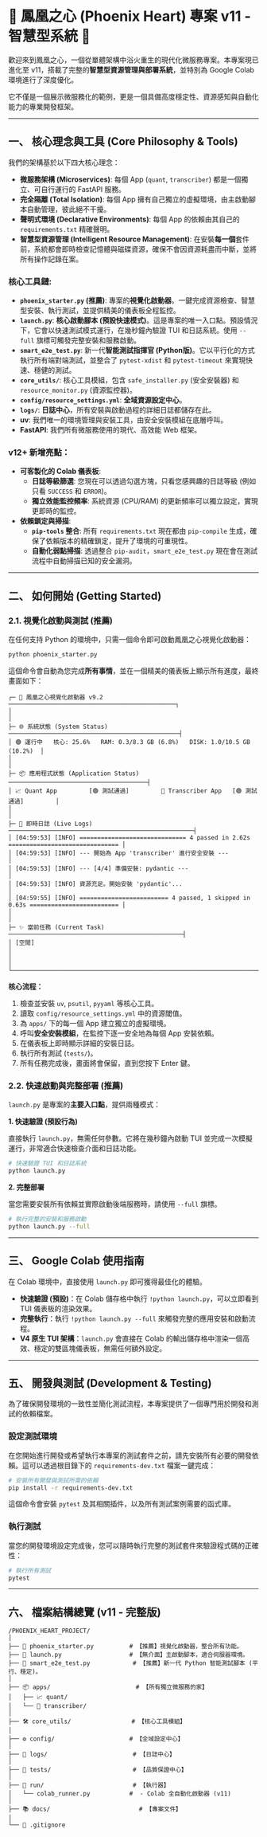# 🚀 鳳凰之心 (Phoenix Heart) 專案 v11 - 智慧型系統 🚀

歡迎來到鳳凰之心，一個從單體架構中浴火重生的現代化微服務專案。本專案現已進化至 v11，搭載了完整的**智慧型資源管理與部署系統**，並特別為 Google Colab 環境進行了深度優化。

它不僅是一個展示微服務化的範例，更是一個具備高度穩定性、資源感知與自動化能力的專業開發框架。

---

## 一、 核心理念與工具 (Core Philosophy & Tools)

我們的架構基於以下四大核心理念：

- **微服務架構 (Microservices)**: 每個 App (`quant`, `transcriber`) 都是一個獨立、可自行運行的 FastAPI 服務。
- **完全隔離 (Total Isolation)**: 每個 App 擁有自己獨立的虛擬環境，由主啟動腳本自動管理，彼此絕不干擾。
- **聲明式環境 (Declarative Environments)**: 每個 App 的依賴由其自己的 `requirements.txt` 精確聲明。
- **智慧型資源管理 (Intelligent Resource Management)**: 在安裝**每一個**套件前，系統都會即時檢查記憶體與磁碟資源，確保不會因資源耗盡而中斷，並將所有操作記錄在案。

### 核心工具鏈:

- **`phoenix_starter.py` (推薦)**: 專案的**視覺化啟動器**。一鍵完成資源檢查、智慧型安裝、執行測試，並提供精美的儀表板全程監控。
- **`launch.py`**: **核心啟動腳本 (預設快速模式)**。這是專案的唯一入口點。預設情況下，它會以快速測試模式運行，在幾秒鐘內驗證 TUI 和日誌系統。使用 `--full` 旗標可觸發完整安裝和服務啟動。
- **`smart_e2e_test.py`**: 新一代**智能測試指揮官 (Python版)**。它以平行化的方式執行所有端對端測試，並整合了 `pytest-xdist` 和 `pytest-timeout` 來實現快速、穩健的測試。
- **`core_utils/`**: 核心工具模組，包含 `safe_installer.py` (安全安裝器) 和 `resource_monitor.py` (資源監控器)。
- **`config/resource_settings.yml`**: **全域資源設定中心**。
- **`logs/`**: **日誌中心**，所有安裝與啟動過程的詳細日誌都儲存在此。
- **uv**: 我們唯一的環境管理與安裝工具，由安全安裝模組在底層呼叫。
- **FastAPI**: 我們所有微服務使用的現代、高效能 Web 框架。

### v12+ 新增亮點：

- **可客製化的 Colab 儀表板**:
  - **日誌等級篩選**: 您現在可以透過勾選方塊，只看您感興趣的日誌等級 (例如只看 `SUCCESS` 和 `ERROR`)。
  - **獨立效能監控頻率**: 系統資源 (CPU/RAM) 的更新頻率可以獨立設定，實現更即時的監控。
- **依賴鎖定與掃描**:
  - **`pip-tools` 整合**: 所有 `requirements.txt` 現在都由 `pip-compile` 生成，確保了依賴版本的精確鎖定，提升了環境的可重現性。
  - **自動化弱點掃描**: 透過整合 `pip-audit`，`smart_e2e_test.py` 現在會在測試流程中自動掃描已知的安全漏洞。

---

## 二、 如何開始 (Getting Started)

### 2.1. 視覺化啟動與測試 (推薦)

在任何支持 Python 的環境中，只需一個命令即可啟動鳳凰之心視覺化啟動器：

```bash
python phoenix_starter.py
```

這個命令會自動為您完成**所有事情**，並在一個精美的儀表板上顯示所有進度，最終畫面如下：

```text
┌─ 🚀 鳳凰之心視覺化啟動器 v9.2 ───────────────────────────────────────────────┐
│                                                                              │
├─ 🌐 系統狀態 (System Status) ────────────────────────────────────────────────┤
│ 🟢 運行中   核心: 25.6%   RAM: 0.3/8.3 GB (6.8%)   DISK: 1.0/10.5 GB (10.2%)  │
│                                                                              │
├─ 📦 應用程式狀態 (Application Status) ───────────────────────────────────────┤
│ 📈 Quant App         [🟢 測試通過]         🎤 Transcriber App   [🟢 測試通過]         │
│                                                                              │
├─ 📜 即時日誌 (Live Logs) ────────────────────────────────────────────────────┤
│ [04:59:53] [INFO] ============================== 4 passed in 2.62s =============================== │
│ [04:59:53] [INFO] --- 開始為 App 'transcriber' 進行安全安裝 ---             │
│ [04:59:53] [INFO] --- [4/4] 準備安裝: pydantic ---                          │
│ [04:59:53] [INFO] 資源充足。開始安裝 'pydantic'...                         │
│ [04:59:55] [INFO] ========================= 4 passed, 1 skipped in 0.63s ========================= │
│                                                                              │
├─ ✨ 當前任務 (Current Task) ─────────────────────────────────────────────────┤
│ [空閒]                                                                       │
│                                                                              │
└──────────────────────────────────────────────────────────────────────────────┘
```
**核心流程：**
1.  檢查並安裝 `uv`, `psutil`, `pyyaml` 等核心工具。
2.  讀取 `config/resource_settings.yml` 中的資源閾值。
3.  為 `apps/` 下的每一個 App 建立獨立的虛擬環境。
4.  呼叫**安全安裝模組**，在監控下逐一安全地為每個 App 安裝依賴。
5.  在儀表板上即時顯示詳細的安裝日誌。
6.  執行所有測試 (`tests/`)。
7.  所有任務完成後，畫面將會保留，直到您按下 Enter 鍵。

### 2.2. 快速啟動與完整部署 (推薦)

`launch.py` 是專案的**主要入口點**，提供兩種模式：

**1. 快速驗證 (預設行為)**

直接執行 `launch.py`，無需任何參數。它將在幾秒鐘內啟動 TUI 並完成一次模擬運行，非常適合快速檢查介面和日誌功能。

```bash
# 快速驗證 TUI 和日誌系統
python launch.py
```

**2. 完整部署**

當您需要安裝所有依賴並實際啟動後端服務時，請使用 `--full` 旗標。

```bash
# 執行完整的安裝和服務啟動
python launch.py --full
```

---

## 三、 Google Colab 使用指南

在 Colab 環境中，直接使用 `launch.py` 即可獲得最佳化的體驗。

- **快速驗證 (預設)**：在 Colab 儲存格中執行 `!python launch.py`，可以立即看到 TUI 儀表板的渲染效果。
- **完整執行**：執行 `!python launch.py --full` 來觸發完整的應用安裝和啟動流程。
- **V4 原生 TUI 架構**：`launch.py` 會直接在 Colab 的輸出儲存格中渲染一個高效、穩定的雙區塊儀表板，無需任何額外設定。

---

## 五、 開發與測試 (Development & Testing)

為了確保開發環境的一致性並簡化測試流程，本專案提供了一個專門用於開發和測試的依賴檔案。

### 設定測試環境

在您開始進行開發或希望執行本專案的測試套件之前，請先安裝所有必要的開發依賴。這可以透過根目錄下的 `requirements-dev.txt` 檔案一鍵完成：

```bash
# 安裝所有開發與測試所需的依賴
pip install -r requirements-dev.txt
```

這個命令會安裝 `pytest` 及其相關插件，以及所有測試案例需要的函式庫。

### 執行測試

當您的開發環境設定完成後，您可以隨時執行完整的測試套件來驗證程式碼的正確性：

```bash
# 執行所有測試
pytest
```

---

## 六、 檔案結構總覽 (v11 - 完整版)

```
/PHOENIX_HEART_PROJECT/
│
├── 🚀 phoenix_starter.py          # 【推薦】視覺化啟動器，整合所有功能。
├── 🚀 launch.py                   # 【無介面】主啟動腳本，適合伺服器環境。
├── 🧪 smart_e2e_test.py            # 【推薦】新一代 Python 智能測試腳本 (平行、穩定)。
│
├── 📦 apps/                        # 【所有獨立微服務的家】
│   ├── 📈 quant/
│   └── 🎤 transcriber/
│
├── 🛠️ core_utils/                 # 【核心工具模組】
│
├── ⚙️ config/                     # 【全域設定中心】
│
├── 📝 logs/                        # 【日誌中心】
│
├── 🧪 tests/                       # 【品質保證中心】
│
├── 🏃 run/                         # 【執行器】
│   └── colab_runner.py           #  - Colab 全自動化啟動器 (v11)
│
├── 📚 docs/                         # 【專案文件】
│
└── 📄 .gitignore
```

